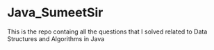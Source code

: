 # Java_SumeetSir
This is the repo containg all the questions that I solved related to Data Structures and Algorithms in Java
